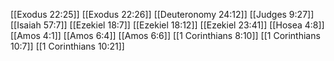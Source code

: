 [[Exodus 22:25]]
[[Exodus 22:26]]
[[Deuteronomy 24:12]]
[[Judges 9:27]]
[[Isaiah 57:7]]
[[Ezekiel 18:7]]
[[Ezekiel 18:12]]
[[Ezekiel 23:41]]
[[Hosea 4:8]]
[[Amos 4:1]]
[[Amos 6:4]]
[[Amos 6:6]]
[[1 Corinthians 8:10]]
[[1 Corinthians 10:7]]
[[1 Corinthians 10:21]]
